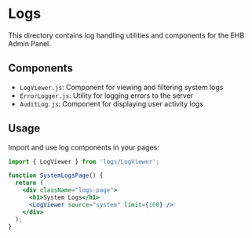# Logs

This directory contains log handling utilities and components for the EHB Admin Panel.

## Components

- `LogViewer.js`: Component for viewing and filtering system logs
- `ErrorLogger.js`: Utility for logging errors to the server
- `AuditLog.js`: Component for displaying user activity logs

## Usage

Import and use log components in your pages:

```jsx
import { LogViewer } from 'logs/LogViewer';

function SystemLogsPage() {
  return (
    <div className="logs-page">
      <h1>System Logs</h1>
      <LogViewer source="system" limit={100} />
    </div>
  );
}
```